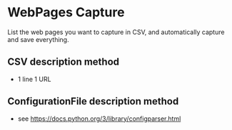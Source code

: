 # WebPages Capture

List the web pages you want to capture in CSV, and automatically capture and save everything.

## CSV description method

- 1 line 1 URL

## ConfigurationFile description method

- see https://docs.python.org/3/library/configparser.html
